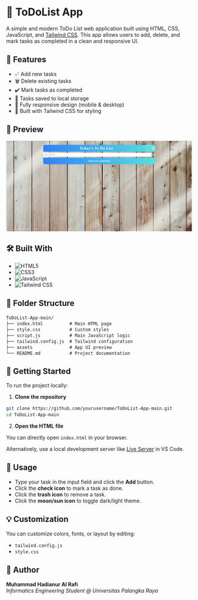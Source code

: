 # 📝 ToDoList App

A simple and modern ToDo List web application built using HTML, CSS, JavaScript, and [Tailwind CSS](https://tailwindcss.com/). This app allows users to add, delete, and mark tasks as completed in a clean and responsive UI.

## 🚀 Features

- ✅ Add new tasks  
- 🗑️ Delete existing tasks  
- ✔️ Mark tasks as completed  
- 🔄 Tasks saved to local storage  
- 📱 Fully responsive design (mobile & desktop)  
- 🎨 Built with Tailwind CSS for styling  

## 📸 Preview

![ToDoList App Screenshot](./assets/Screenshot.png)

## 🛠️ Built With

- ![HTML5](https://img.shields.io/badge/HTML5-E34F26?style=for-the-badge&logo=html5&logoColor=white)
- ![CSS3](https://img.shields.io/badge/CSS3-1572B6?style=for-the-badge&logo=css3&logoColor=white)
- ![JavaScript](https://img.shields.io/badge/JavaScript-F7DF1E?style=for-the-badge&logo=javascript&logoColor=black)
- ![Tailwind CSS](https://img.shields.io/badge/Tailwind%20CSS-38B2AC?style=for-the-badge&logo=tailwind-css&logoColor=white)

## 📂 Folder Structure

```
ToDoList-App-main/
├── index.html          # Main HTML page
├── style.css           # Custom styles
├── script.js           # Main JavaScript logic
├── tailwind.config.js  # Tailwind configuration
├── assets              # App UI preview
└── README.md           # Project documentation
```

## 🔧 Getting Started

To run the project locally:

1. **Clone the repository**

```bash
git clone https://github.com/yourusername/ToDoList-App-main.git
cd ToDoList-App-main
```

2. **Open the HTML file**

You can directly open `index.html` in your browser.

Alternatively, use a local development server like [Live Server](https://marketplace.visualstudio.com/items?itemName=ritwickdey.LiveServer) in VS Code.

## 📌 Usage

- Type your task in the input field and click the **Add** button.
- Click the **check icon** to mark a task as done.
- Click the **trash icon** to remove a task.
- Click the **moon/sun icon** to toggle dark/light theme.

## 💡 Customization

You can customize colors, fonts, or layout by editing:

- `tailwind.config.js`
- `style.css`

## 🙋 Author

**Muhammad Hadianur Al Rafi**  
*Informatics Engineering Student @ Universitas Palangka Raya*  
